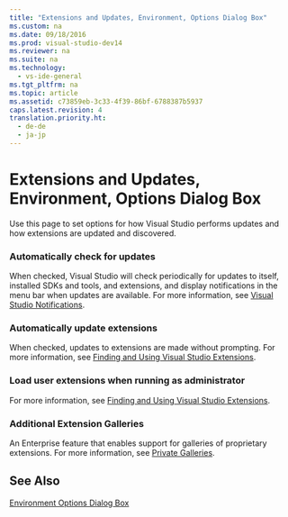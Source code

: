 ```yaml
---
title: "Extensions and Updates, Environment, Options Dialog Box"
ms.custom: na
ms.date: 09/18/2016
ms.prod: visual-studio-dev14
ms.reviewer: na
ms.suite: na
ms.technology: 
  - vs-ide-general
ms.tgt_pltfrm: na
ms.topic: article
ms.assetid: c73859eb-3c33-4f39-86bf-6788387b5937
caps.latest.revision: 4
translation.priority.ht: 
  - de-de
  - ja-jp
---
```

# Extensions and Updates, Environment, Options Dialog Box
Use this page to set options for how Visual Studio performs updates and how extensions are updated and discovered.  
  
### Automatically check for updates  
 When checked, Visual Studio will check periodically for updates to itself, installed SDKs and tools, and extensions, and display notifications in the menu bar when updates are available. For more information, see [Visual Studio Notifications](../vs140/Visual-Studio-Notifications.md).  
  
### Automatically update extensions  
 When checked, updates to extensions are made without prompting. For more information, see [Finding and Using Visual Studio Extensions](../vs140/Finding-and-Using-Visual-Studio-Extensions.md).  
  
### Load user extensions when running as administrator  
 For more information, see [Finding and Using Visual Studio Extensions](../vs140/Finding-and-Using-Visual-Studio-Extensions.md).  
  
### Additional Extension Galleries  
 An Enterprise feature that enables support for galleries of proprietary extensions. For more information, see [Private Galleries](../vs140/Private-Galleries.md).  
  
## See Also  
 [Environment Options Dialog Box](../vs140/Environment-Options-Dialog-Box.md)